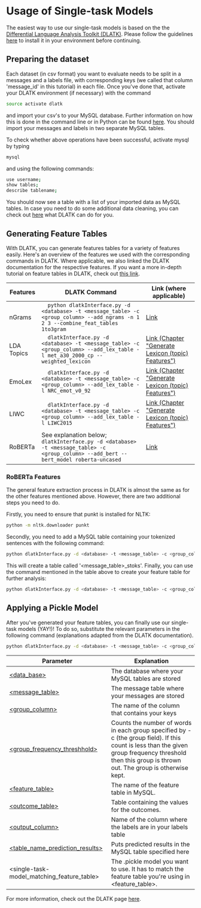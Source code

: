 # Usage of Single-task Models

The easiest way to use our single-task models is based on the the [Differential Language Analysis Toolkit (DLATK)](http://dlatk.wwbp.org).
Please follow the guidelines [here](https://github.com/dlatk/dlatk) to install it in your environment before continuing.

## Preparing the dataset

Each dataset (in csv format) you want to evaluate needs to be split in a messages and a labels file, with corresponding keys (we called that column 'message_id' in this tutorial) in each file. Once you've done that, activate your DLATK environment (if necessary) with the command

```bash
source activate dlatk
```

and import your csv's to your MySQL database. Further information on how this is done in the command line or in Python can be found [here](http://dlatk.wwbp.org/tutorials/tut_import_methods.html?highlight=importmethods). You should import your messages and labels in two separate MySQL tables.

To check whether above operations have been successful, activate mysql by typing 

```bash
mysql
```

and using the following commands:

```bash
use username;
show tables;
describe tablename;
```

You should now see a table with a list of your imported data as MySQL tables. In case you need to do some additional data cleaning, you can check out [here](http://dlatk.wwbp.org/tutorials/tut_data_cleaning.html) what DLATK can do for you.

## Generating Feature Tables

With DLATK, you can generate features tables for a variety of features easily. Here's an overview of the features we used with the corresponding commands in DLATK. Where applicable, we also linked the DLATK documentation for the respective features. If you want a more in-depth tutorial on feature tables in DLATK, check out [this link](http://dlatk.wwbp.org/tutorials/tut_feat_tables.html).

|Features  |DLATK Command                                                                                                                 |Link (where applicable)|
|----------|-----------------------------------------------------------------------------------------------------------------------------|-----------------------|
|nGrams    |```  python dlatkInterface.py -d <database> -t <message_table> -c <group_column> --add_ngrams -n 1 2 3 --combine_feat_tables 1to3gram``` | [Link](http://dlatk.wwbp.org/fwinterface/fwflag_add_ngrams.html)|
|LDA Topics|```  dlatkInterface.py -d <database> -t <message_table> -c <group_column> --add_lex_table -l met_a30_2000_cp --weighted_lexicon``` | [Link (Chapter "Generate Lexicon (topic) Features")](http://dlatk.wwbp.org/tutorials/tut_dla.html)|
|EmoLex    | ```  dlatkInterface.py -d <database> -t <message_table> -c <group_column> --add_lex_table -l NRC_emot_v0_92``` | [Link (Chapter "Generate Lexicon (topic) Features")](http://dlatk.wwbp.org/tutorials/tut_dla.html)|
|LIWC      |```  dlatkInterface.py -d <database> -t <message_table> -c <group_column> --add_lex_table -l LIWC2015``` | [Link (Chapter "Generate Lexicon (topic) Features")](http://dlatk.wwbp.org/tutorials/tut_dla.html)|
|RoBERTa   |See explanation below; ```dlatkInterface.py -d <database> -t <message_table> -c <group_column> --add_bert --bert_model roberta-uncased```| [Link](http://dlatk.wwbp.org/tutorials/tut_bert.html)|

### RoBERTa Features

The general feature extraction process in DLATK is almost the same as for the other features mentioned above. However, there are two additional steps you need to do.

Firstly, you need to ensure that punkt is installed for NLTK:
```bash 
python -m nltk.downloader punkt
```

Secondly, you need to add a MySQL table containing your tokenized sentences with the following command:
```bash 
python dlatkInterface.py -d <database> -t <message_table> -c <group_column> --add_sent_tokenized
```

This will create a table called '<message\_table>\_stoks'. Finally, you can use the command mentioned in the table above to create your feature table for further analysis:
```bash 
python dlatkInterface.py -d <database> -t <message_table> -c <group_column> --add_bert --bert_model roberta-uncased
```

## Applying a Pickle Model

After you've generated your feature tables, you can finally use our single-task models (YAY!)! To do so, substitute the relevant parameters in the following command (explanations adapted from the DLATK documentation).

```bash 
python dlatkInterface.py -d <database> -t <message_table> -c <group_column> --group_freq_thresh <group_frequency_threshhold> -f '<feature_table>' --outcome_table <outcome_table> --outcomes <output_column> --predict_regression_to_feat <table_name_prediction_results>  --load --picklefile \~/<single-task-model_matching_feature_table>
```

|Parameter                                    | Explanation                                                                             |
|---------------------------------------------|-----------------------------------------------------------------------------------------|
|[<data_base>](http://dlatk.wwbp.org/fwinterface/fwflag_d.html)                                 | The database where your MySQL tables are stored                                         |
|[<message_table>](http://dlatk.wwbp.org/fwinterface/fwflag_t.html)                            | The message table where your messages are stored                                        |
|[<group_column>](http://dlatk.wwbp.org/fwinterface/fwflag_c.html)                             | The name of the column that contains your keys                                          |
|[<group_frequency_threshhold>](http://dlatk.wwbp.org/fwinterface/fwflag_group_freq_thresh.html)               | Counts the number of words in each group specified by -c (the group field). If this count is less than the given group frequency threshold then this group is thrown out. The group is otherwise kept.            |
|[<feature_table>](http://dlatk.wwbp.org/fwinterface/fwflag_f.html)                            | The name of the feature table in MySQL.                                                 |
|[<outcome_table>](http://dlatk.wwbp.org/fwinterface/fwflag_outcome_table.html)                            | Table containing the values for the outcomes.                                           |
|[<output_column>](http://dlatk.wwbp.org/fwinterface/fwflag_outcomes.html)                            | Name of the column where the labels are in your labels table                                         |
|[<table_name_prediction_results>](http://dlatk.wwbp.org/fwinterface/fwflag_predict_regression_to_feats.html)            | Puts predicted results in the MySQL table specified here                                         |
|<single-task-model_matching_feature_table> | The .pickle model you want to use. It has to match the feature table you're using in <feature_table>.                                     |



For more information, check out the DLATK page [here](http://dlatk.wwbp.org/tutorials/tut_pickle_apply.html?highlight=pickle). 
